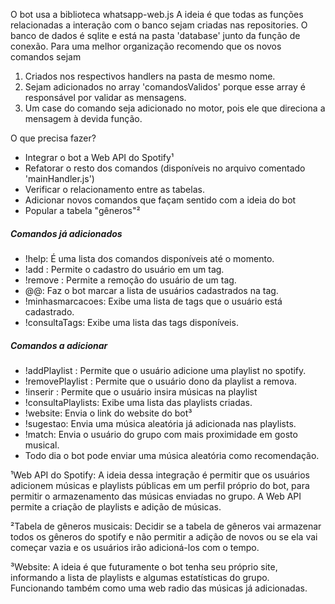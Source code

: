 O bot usa a biblioteca whatsapp-web.js 
A ideia é que todas as funções relacionadas a interação com o banco sejam criadas nas repositories. O banco de dados é sqlite e está na pasta 'database' junto da função de conexão. 
Para uma melhor organização recomendo que os novos comandos sejam 
  1. Criados nos respectivos handlers na pasta de mesmo nome.
  2. Sejam adicionados no array 'comandosValidos' porque esse array é responsável por validar as mensagens.
  3. Um case do comando seja adicionado no motor, pois ele que direciona a mensagem à devida função.

O que precisa fazer? 
  - Integrar o bot a Web API do Spotify¹
  - Refatorar o resto dos comandos (disponíveis no arquivo comentado 'mainHandler.js')
  - Verificar o relacionamento entre as tabelas.
  - Adicionar novos comandos que façam sentido com a ideia do bot
  - Popular a tabela "gêneros"²

<h5>Comandos já adicionados</h5>
<ul>
  <li>!help: É uma lista dos comandos disponíveis até o momento.</li>
  <li>!add <Tag>: Permite o cadastro do usuário em um tag.</li>
  <li>!remove <Tag>: Permite a remoção do usuário de um tag.</li>
  <li>@@<Tag>: Faz o bot marcar a lista de usuários cadastrados na tag.</li>
  <li>!minhasmarcacoes: Exibe uma lista de tags que o usuário está cadastrado.</li>
  <li>!consultaTags: Exibe uma lista das tags disponíveis.</li>
</ul>


<h5>Comandos a adicionar</h5>
<ul>
  <li>!addPlaylist <nome>: Permite que o usuário adicione uma playlist no spotify.</li>
  <li>!removePlaylist <nome>: Permite que o usuário dono da playlist a remova.</li>
  <li>!inserir <URL> <Playlist>: Permite que o usuário insira músicas na playlist</li>
  <li>!consultaPlaylists: Exibe uma lista das playlists criadas.</li>
  <li>!website: Envia o link do website do bot³</li>
  <li>!sugestao: Envia uma música aleatória já adicionada nas playlists.</li>
  <li>!match: Envia o usuário do grupo com mais proximidade em gosto musical.</li>
  <li>Todo dia o bot pode enviar uma música aleatória como recomendação.</li>
</ul>

¹Web API do Spotify: A ideia dessa integração é permitir que os usuários adicionem músicas e playlists públicas em um perfil próprio do bot, para permitir o armazenamento das músicas enviadas no grupo.
A Web API permite a criação de playlists e adição de músicas. 

²Tabela de gêneros musicais: Decidir se a tabela de gêneros vai armazenar todos os gêneros do spotify e não permitir a adição de novos ou se ela vai começar vazia e os usuários irão adicioná-los com o tempo.

³Website: A ideia é que futuramente o bot tenha seu próprio site, informando a lista de playlists e algumas estatísticas do grupo. Funcionando também como uma web radio das músicas já adicionadas.
